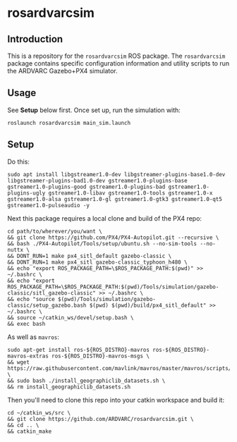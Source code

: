 # rosardvarcsim

## Introduction
This is a repository for the `rosardvarcsim` ROS package. The `rosardvarcsim` package contains specific configuration information and utility scripts to run the
ARDVARC Gazebo+PX4 simulator.

## Usage
See **Setup** below first. Once set up, run the simulation with:
```
roslaunch rosardvarcsim main_sim.launch
```

## Setup

Do this:
```
sudo apt install libgstreamer1.0-dev libgstreamer-plugins-base1.0-dev libgstreamer-plugins-bad1.0-dev gstreamer1.0-plugins-base gstreamer1.0-plugins-good gstreamer1.0-plugins-bad gstreamer1.0-plugins-ugly gstreamer1.0-libav gstreamer1.0-tools gstreamer1.0-x gstreamer1.0-alsa gstreamer1.0-gl gstreamer1.0-gtk3 gstreamer1.0-qt5 gstreamer1.0-pulseaudio -y
```

Next this package requires a local clone and build of the PX4 repo:
```
cd path/to/wherever/you/want \
&& git clone https://github.com/PX4/PX4-Autopilot.git --recursive \
&& bash ./PX4-Autopilot/Tools/setup/ubuntu.sh --no-sim-tools --no-nuttx \
&& DONT_RUN=1 make px4_sitl_default gazebo-classic \
&& DONT_RUN=1 make px4_sitl gazebo-classic_typhoon_h480 \
&& echo "export ROS_PACKAGE_PATH=\$ROS_PACKAGE_PATH:$(pwd)" >> ~/.bashrc \
&& echo "export ROS_PACKAGE_PATH=\$ROS_PACKAGE_PATH:$(pwd)/Tools/simulation/gazebo-classic/sitl_gazebo-classic" >> ~/.bashrc \
&& echo "source $(pwd)/Tools/simulation/gazebo-classic/setup_gazebo.bash $(pwd) $(pwd)/build/px4_sitl_default" >> ~/.bashrc \
&& source ~/catkin_ws/devel/setup.bash \
&& exec bash
```

As well as `mavros`:
```
sudo apt-get install ros-${ROS_DISTRO}-mavros ros-${ROS_DISTRO}-mavros-extras ros-${ROS_DISTRO}-mavros-msgs \
&& wget https://raw.githubusercontent.com/mavlink/mavros/master/mavros/scripts/install_geographiclib_datasets.sh \
&& sudo bash ./install_geographiclib_datasets.sh \
&& rm install_geographiclib_datasets.sh
```

Then you'll need to clone this repo into your catkin workspace and build it:
```
cd ~/catkin_ws/src \
&& git clone https://github.com/ARDVARC/rosardvarcsim.git \
&& cd .. \
&& catkin_make
```